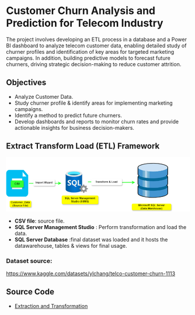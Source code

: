 # Customer Churn Analysis and Prediction for Telecom Industry
The project involves developing an ETL process in a database and a Power BI dashboard to analyze telecom customer data, enabling detailed study of churner profiles and identification of key areas for targeted marketing campaigns.
In addition, building predictive models to forecast future churners, driving strategic decision-making to reduce customer attrition.

## Objectives
- Analyze Customer Data.
- Study churner profile & identify areas for implementing marketing campaigns.
- Identify a method to predict future churners.
- Develop dashboards and reports to monitor churn rates and provide actionable insights for business decision-makers.

## Extract Transform Load (ETL) Framework 
![etl framework](https://github.com/Njeri-Gitome/Customer_Churn_Analysis_and_Prediction/blob/main/etl%20framework.png)
- **CSV file**: source file.
- **SQL Server Management Studio** : Perform transformation and load the data.
- **SQL Server Database** :final dataset was loaded and it hosts the datawarehouse, tables & views for final usage.
### Dataset source:
https://www.kaggle.com/datasets/ylchang/telco-customer-churn-1113

## Source Code
- [Extraction and Transformation](https://github.com/Njeri-Gitome/Customer_Churn_Analysis_and_Prediction/blob/main/Exploration.sql)
